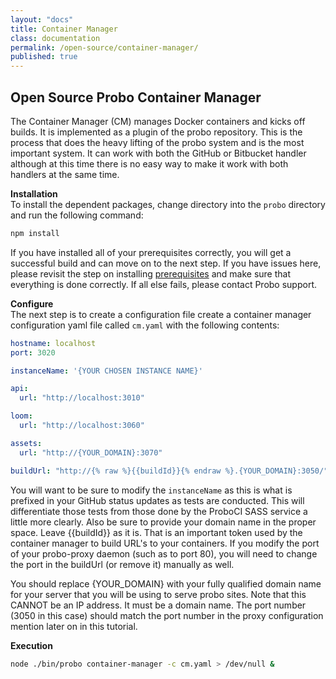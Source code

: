 ```yaml
---
layout: "docs"
title: Container Manager
class: documentation
permalink: /open-source/container-manager/
published: true
---
```


## Open Source Probo Container Manager
The Container Manager (CM) manages Docker containers and kicks off builds. It is implemented as a plugin of the probo repository. This is the process that does the heavy lifting of the probo system and is the most important system. It can work with both the GitHub or Bitbucket handler although at this time there is no easy way to make it work with both handlers at the same time.

**Installation**  
To install the dependent packages, change directory into the `probo` directory and run the following command:

```bash
npm install
```

If you have installed all of your prerequisites correctly, you will get a successful build and can move on to the next step. If you have issues here, please revisit the step on installing [prerequisites](/open-source/getting-started) and make sure that everything is done correctly. If all else fails, please contact Probo support.

**Configure**  
The next step is to create a configuration file create a container manager configuration yaml file called `cm.yaml` with the following contents:

```yaml
hostname: localhost
port: 3020

instanceName: '{YOUR CHOSEN INSTANCE NAME}'

api:
  url: "http://localhost:3010"

loom:
  url: "http://localhost:3060"

assets:
  url: "http://{YOUR_DOMAIN}:3070"

buildUrl: "http://{% raw %}{{buildId}}{% endraw %}.{YOUR_DOMAIN}:3050/"
```

You will want to be sure to modify the `instanceName` as this is what is prefixed in your GitHub status updates as tests are conducted. This will differentiate those tests from those done by the ProboCI SASS service a little more clearly. Also be sure to provide your domain name in the proper space. Leave {&#123;buildId&#125;} as it is. That is an important token used by the container manager to build URL's to your containers. If you modify the port of your probo-proxy daemon (such as to port 80), you will need to change the port in the buildUrl (or remove it) manually as well.

You should replace {YOUR_DOMAIN} with your fully qualified domain name for your server that you will be using to serve probo sites. Note that this CANNOT be an IP address. It must be a domain name. The port number (3050 in this case) should match the port number in the proxy configuration mention later on in this tutorial.

**Execution**  
```bash
node ./bin/probo container-manager -c cm.yaml > /dev/null &
```

